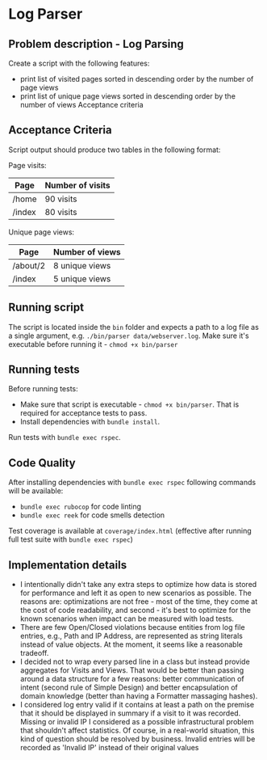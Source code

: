 # Log Parser

## Problem description - Log Parsing

Create a script with the following features:

- print list of visited pages sorted in descending order by the number of page views
- print list of unique page views sorted in descending order by the number of views
Acceptance criteria

## Acceptance Criteria

Script output should produce two tables in the following format:

Page visits:

Page | Number of visits
--- | ---
/home | 90 visits
/index | 80 visits

Unique page views:

Page | Number of views
--- | ---
/about/2 | 8 unique views
/index | 5 unique views

## Running script

The script is located inside the `bin` folder and expects a path to a log file as a single argument, e.g. `./bin/parser data/webserver.log`.
Make sure it's executable before running it - `chmod +x bin/parser`

## Running tests

Before running tests:

- Make sure that script is executable - `chmod +x bin/parser`. That is required for acceptance tests to pass.
- Install dependencies with  `bundle install`.

Run tests with `bundle exec rspec`.

## Code Quality

After installing dependencies with `bundle exec rspec` following commands will be available:
  - `bundle exec rubocop` for code linting
  - `bundle exec reek` for code smells detection

Test coverage is available at `coverage/index.html` (effective after running full test suite with `bundle exec rspec`)

## Implementation details

- I intentionally didn't take any extra steps to optimize how data is stored for performance and left it as open to new scenarios as possible. The reasons are: optimizations are not free - most of the time, they come at the cost of code readability, and second - it's best to optimize for the known scenarios when impact can be measured with load tests.
- There are few Open/Closed violations because entities from log file entries, e.g., Path and IP Address, are represented as string literals instead of value objects. At the moment, it seems like a reasonable tradeoff.
- I decided not to wrap every parsed line in a class but instead provide aggregates for Visits and Views. That would be better than passing around a data structure for a few reasons: better communication of intent (second rule of Simple Design) and better encapsulation of domain knowledge (better than having a Formatter massaging hashes).
- I considered log entry valid if it contains at least a path on the premise that it should be displayed in summary if a visit to it was recorded. Missing or invalid IP I considered as a possible infrastructural problem that shouldn't affect statistics. Of course, in a real-world situation, this kind of question should be resolved by business. Invalid entries will be recorded as 'Invalid IP' instead of their original values
